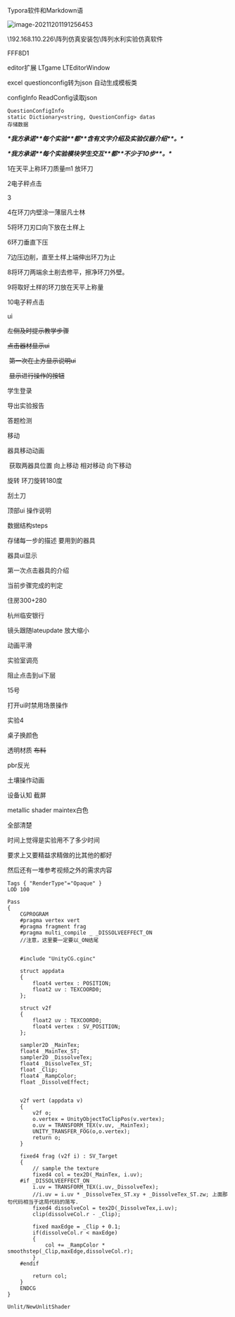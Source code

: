 Typora软件和Markdown语

![image-20211201191256453](C:\Users\xian\AppData\Roaming\Typora\typora-user-images\image-20211201191256453.png)



\\192.168.110.226\阵列仿真安装包\阵列水利实验仿真软件

FFF8D1



editor扩展 LTgame LTEditorWindow

excel questionconfig转为json 自动生成模板类



configInfo ReadConfig读取json



```
QuestionConfigInfo
static Dictionary<string, QuestionConfig> datas
存储数据

```

***\*我方承诺\*******\*每个实验\*******\*都\*******\*含有文字介绍及实验仪器介绍\*******\*。\****

***\*我方承诺\*******\*每个实验模块学生交互\*******\*都\*******\*不少于10步\*******\*。\****



1在天平上称环刀质量m1 放环刀

2电子秤点击

3

4在环刀内壁涂一薄层凡士林

5将环刀刃口向下放在土样上

6环刀垂直下压

7边压边削，直至土样上端伸出环刀为止

8将环刀两端余土削去修平，擦净环刀外壁。

9将取好土样的环刀放在天平上称量

10电子秤点击



ui

~~左侧及时提示教学步骤~~

~~点击器材显示ui~~ 

​	~~第一次在上方显示说明ui~~

​    ~~显示进行操作的按钮~~

学生登录

导出实验报告

答题检测

移动

器具移动动画

​	获取两器具位置 向上移动 相对移动 向下移动

旋转 环刀旋转180度

刮土刀



顶部ui 操作说明



数据结构steps

存储每一步的描述 要用到的器具 

器具ui显示

第一次点击器具的介绍

当前步骤完成的判定







住房300+280

杭州临安银行



镜头跟随lateupdate 放大缩小

动画平滑

实验室调亮

阻止点击到ui下层





15号

打开ui时禁用场景操作

实验4



桌子换颜色

透明材质 ~~布料~~

pbr反光



土壤操作动画

设备认知 截屏

metallic shader maintex白色





全部清楚









时间上觉得是实验用不了多少时间

要求上又要精益求精做的比其他的都好

然后还有一堆参考视频之外的需求内容



```
Tags { "RenderType"="Opaque" }
LOD 100

Pass
{
    CGPROGRAM
    #pragma vertex vert
    #pragma fragment frag
    #pragma multi_compile _ _DISSOLVEEFFECT_ON
    //注意，这里要一定要以_ON结尾
 

    #include "UnityCG.cginc"

    struct appdata
    {
        float4 vertex : POSITION;
        float2 uv : TEXCOORD0;
    };

    struct v2f
    {
        float2 uv : TEXCOORD0;
        float4 vertex : SV_POSITION;
    };

    sampler2D _MainTex;
    float4 _MainTex_ST;
    sampler2D _DissolveTex;
    float4 _DissolveTex_ST;
    float _Clip;
    float4 _RampColor;
    float _DissolveEffect;


    v2f vert (appdata v)
    {
        v2f o;
        o.vertex = UnityObjectToClipPos(v.vertex);
        o.uv = TRANSFORM_TEX(v.uv, _MainTex);
        UNITY_TRANSFER_FOG(o,o.vertex);
        return o;
    }

    fixed4 frag (v2f i) : SV_Target
    {
        // sample the texture
        fixed4 col = tex2D(_MainTex, i.uv);         
    #if _DISSOLVEEFFECT_ON
        i.uv = TRANSFORM_TEX(i.uv,_DissolveTex);
        //i.uv = i.uv * _DissolveTex_ST.xy + _DissolveTex_ST.zw; 上面那句代码相当于这局代码的简写.
        fixed4 dissolveCol = tex2D(_DissolveTex,i.uv);        
        clip(dissolveCol.r - _Clip);

        fixed maxEdge = _Clip + 0.1;            
        if(dissolveCol.r < maxEdge)
        {
            col += _RampColor * smoothstep(_Clip,maxEdge,dissolveCol.r);
        }
    #endif
    
        return col;
    }
    ENDCG
}
```

```
Unlit/NewUnlitShader
```
